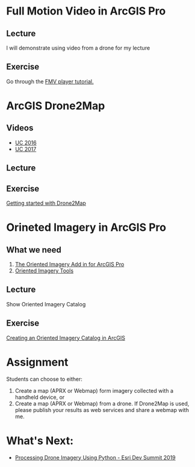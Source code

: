# Full Motion Video in ArcGIS Pro
## Lecture
I will demonstrate using video from a drone for my lecture

## Exercise
Go through the [FMV player tutorial.](https://doc.arcgis.com/en/imagery/workflows/tutorials/fmv-video-player-tutorial.htm)

# ArcGIS Drone2Map
## Videos
- [UC 2016](https://www.esri.com/videos/watch?videoid=63qAQJZGab8)
- [UC 2017](https://www.youtube.com/watch?v=T1qGsSTA_N0)
## Lecture

## Exercise
[Getting started with Drone2Map](https://learn.arcgis.com/en/projects/get-started-with-drone2map-for-arcgis/)

# Orineted Imagery in ArcGIS Pro
## What we need
  1. [The Oriented Imagery Add in for ArcGIS Pro](https://www.arcgis.com/home/item.html?id=19b5028e59c141239d0a262117639f81)
  2. [Oriented Imagery Tools](https://www.arcgis.com/home/item.html?id=36ee0bbedca64a5a8b68d7c69ab51728)

## Lecture
Show Oriented Imagery Catalog
  
## Exercise
[Creating an Oriented Imagery Catalog in ArcGIS](https://doc.arcgis.com/en/imagery/workflows/tutorials/creating-an-oriented-imagery-catalog.htm)
  
# Assignment
Students can choose to either: 
1. Create a map (APRX or Webmap) form imagery collected with a handheld device, or
2. Create a map (APRX or Webmap) from a drone. If Drone2Map is used, please publish your results as web services and share a webmap with me.
  
# What's Next:
- [Processing Drone Imagery Using Python - Esri Dev Summit 2019](https://www.esri.com/videos/watch?videoid=WZZG4qIj5jQ&title=Processing%20Drone%20Imagery%20using%20the%20ArcGIS%20API%20for%20Python)
